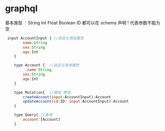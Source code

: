# graphql

基本类型 ：String Int Float Boolean ID 都可以在 schema 声明
! 代表参数不能为空

```javascript
 input AccountInput { //自定义添加属性
        name:String
        sex:String
        age:Int
    }

    type Account {  //自定义查询属性
          name:String
        sex:String
        age:Int
    }

    type Mutation{. //增加 修改
        createAccout(input:AccountInput):Account
        updateAccount(id:ID! input:AccountInput):Account
    }

    type Query{ //查询
        account:[Account]
    }
```
